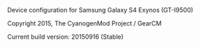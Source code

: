 Device configuration for Samsung Galaxy S4 Exynos (GT-I9500)

Copyright 2015, The CyanogenMod Project / GearCM

Current build version: 20150916 (Stable)